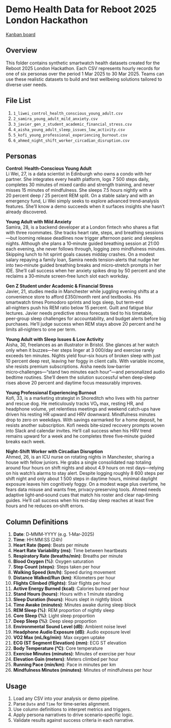 # Demo Health Data for Reboot 2025 London Hackathon

[Kanban board](https://dev.azure.com/team23hacker02/DevOops/_boards/board/t/DevOops%20Team/Issues)

## Overview
This folder contains synthetic smartwatch health datasets created for the Reboot 2025 London Hackathon. Each CSV represents hourly records for one of six personas over the period 1 Mar 2025 to 30 Mar 2025. Teams can use these realistic datasets to build and test wellbeing solutions tailored to diverse user needs.

## File List
1. `1_liwei_control_health_conscious_young_adult.csv`
2. `2_samira_young_adult_mild_anxiety.csv`
3. `3_javier_gen_z_student_academic_financial_stress.csv`
4. `4_aisha_young_adult_sleep_issues_low_activity.csv`
5. `5_kofi_young_professional_experiencing_burnout.csv`
6. `6_ahmed_night_shift_worker_circadian_disruption.csv`

## Personas

**Control: Health‑Conscious Young Adult**  
Li Wei, 27, is a data scientist in Edinburgh who owns a condo with her partner. She integrates every health platform, logs 7 500 steps daily, completes 30 minutes of mixed cardio and strength training, and never misses 15 minutes of mindfulness. She sleeps 7.5 hours nightly with a 20 percent deep / 25 percent REM split. On a stable salary and with an emergency fund, Li Wei simply seeks to explore advanced trend‑analysis features. She’ll know a demo succeeds when it surfaces insights she hasn’t already discovered.

**Young Adult with Mild Anxiety**  
Samira, 28, is a backend developer at a London fintech who shares a flat with three roommates. She tracks heart rate, steps, and breathing sessions—but looming release deadlines now trigger afternoon panic and sleepless nights. Although she plans a 10‑minute guided breathing session at 21:00 each evening, she never follows through, logging zero mindfulness minutes. Skipping lunch to hit sprint goals causes midday crashes. On a modest salary repaying a family loan, Samira needs tension‑alerts that nudge her into two‑minute guided breathing breaks and micro‑stretch prompts in her IDE. She’ll call success when her anxiety spikes drop by 50 percent and she reclaims a 30‑minute screen‑free lunch slot each workday.

**Gen Z Student under Academic & Financial Stress**  
Javier, 21, studies media in Manchester while juggling evening shifts at a convenience store to afford £350/month rent and textbooks. His smartwatch times Pomodoro sprints and logs sleep, but term‑end all‑nighters push his REM ratio below 15 percent. Guilt and fatigue blur lectures. Javier needs predictive stress forecasts tied to his timetable, peer‑group sleep challenges for accountability, and budget alerts before big purchases. He’ll judge success when REM stays above 20 percent and he limits all‑nighters to one per term.

**Young Adult with Sleep Issues & Low Activity**  
Aisha, 30, freelances as an illustrator in Bristol. She glances at her watch only when it buzzes—her steps linger at 3 000/day and exercise rarely exceeds ten minutes. Nights yield four–six hours of broken sleep with just 10 percent deep rest, leaving her foggy in client calls. With variable income, she resists premium subscriptions. Aisha needs low‑barrier micro‑challenges—“stand two minutes each hour”—and personalized audio bedtime routines. She’ll deem the solution successful when deep‑sleep rises above 20 percent and daytime focus measurably improves.

**Young Professional Experiencing Burnout**  
Kofi, 33, is a marketing strategist in Shoreditch who lives with his partner and rescue dog. He meticulously tracks VO₂ max, resting HR, and headphone volume, yet relentless meetings and weekend catch‑ups have driven his resting HR upward and HRV downward. Mindfulness minutes drop to zero on weekdays. With savings earmarked for a home deposit, he resists another subscription. Kofi needs bite‑sized recovery prompts woven into Slack and calendar invites. He’ll call success when his HRV trend remains upward for a week and he completes three five‑minute guided breaks each week.

**Night‑Shift Worker with Circadian Disruption**  
Ahmed, 26, is an ICU nurse on rotating nights in Manchester, sharing a house with fellow juniors. He grabs a single consolidated nap totaling around four hours on shift nights and about 4.9 hours on rest days—relying on his watch’s alarms to stay alert. Despite logging roughly 8 600 steps per shift night and only about 1 500 steps in daytime hours, minimal daylight exposure leaves him cognitively foggy. On a modest wage plus overtime, he fears data misuse and wants free, privacy‑preserving tools. Ahmed needs adaptive light‑and‑sound cues that match his roster and clear nap‑timing guides. He’ll call success when his rest‑day sleep reaches at least five hours and he reduces on‑shift errors.

## Column Definitions
1. **Date**: D‑MMM‑YYYY (e.g. 1‑Mar‑2025)
2. **Time**: HH:MM:SS (24h)
3. **Heart Rate (bpm)**: Beats per minute
4. **Heart Rate Variability (ms)**: Time between heartbeats
5. **Respiratory Rate (breaths/min)**: Breaths per minute
6. **Blood Oxygen (%)**: Oxygen saturation
7. **Step Count (steps)**: Steps taken per hour
8. **Walking Speed (km/h)**: Speed during movement
9. **Distance Walked/Run (km)**: Kilometers per hour
10. **Flights Climbed (flights)**: Stair flights per hour
11. **Active Energy Burned (kcal)**: Calories burned per hour
12. **Stand Hours (hours)**: Hours with ≥ 1 minute standing
13. **Sleep Duration (hours)**: Hours slept in nightly block
14. **Time Awake (minutes)**: Minutes awake during sleep block
15. **REM Sleep (%)**: REM proportion of nightly sleep
16. **Core Sleep (%)**: Light sleep proportion
17. **Deep Sleep (%)**: Deep sleep proportion
18. **Environmental Sound Level (dB)**: Ambient noise level
19. **Headphone Audio Exposure (dB)**: Audio exposure level
20. **VO2 Max (mL/kg/min)**: Max oxygen uptake
21. **ECG (ST Segment Elevation) (mm)**: ECG ST elevation
22. **Body Temperature (°C)**: Core temperature
23. **Exercise Minutes (minutes)**: Minutes of exercise per hour
24. **Elevation Gain (meters)**: Meters climbed per hour
25. **Running Pace (min/km)**: Pace in minutes per km
26. **Mindfulness Minutes (minutes)**: Minutes of mindfulness per hour

## Usage
1. Load any CSV into your analysis or demo pipeline.
2. Parse `Date` and `Time` for time‑series alignment.
3. Use column definitions to interpret metrics and triggers.
4. Apply persona narratives to drive scenario‑specific logic.
5. Validate results against success criteria in each narrative.
